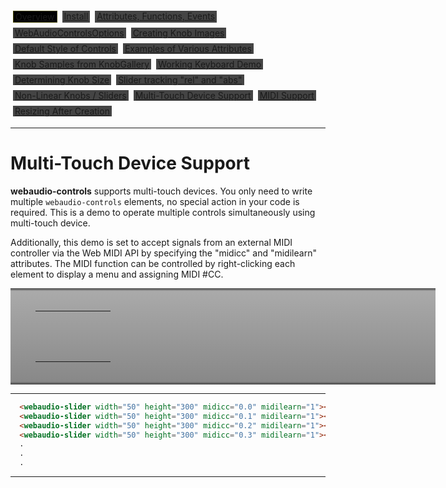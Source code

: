 <script>
WebAudioControlsOptions={
  useMidi:1,
  knobSrc:"../knobs/simplegray.png",
  knobSprites:100,
  sliderSrc:"../knobs/vsliderbody.png",
  sliderKnobsrc:"../knobs/vsliderknob.png",
}
</script>
<script src="../webaudio-controls.js"></script>
<style>
#base {
    color:#027;
    position:relative;
    display:block;
    background:#888;
    background: linear-gradient(#444 0%, #aaa 3%,#888 97%,#444 100%);
    margin:auto;
    width:600px;
    padding:20px 40px;
}
td{
  text-align: center;
  padding:20px 10px;
}
</style>

<style>
.item{
  background:#444;
  margin:4px;
  padding:0px 3px;
}
.focus{
  background:#000;
  border:1px solid #440;
}
</style>
<div style="display:flex;width:100%;flex-wrap:wrap">
<div class="item focus"><a href="./index.html">Overview</a></div>
<div class="item"><a href="./install.html">Install</a></div>
<div class="item"><a href="./specs.html">Attributes, Functions, Events</a></div>
<div class="item"><a href="./options.html">WebAudioControlsOptions</a></div>
<div class="item"><a href="./knobimage.html">Creating Knob Images</a></div>
<div class="item"><a href="./defstyle.html">Default Style of Controls</a></div>
<div class="item"><a href="./attributes.html">Examples of Various Attributes</a></div>
<div class="item"><a href="./knobsamples.html">Knob Samples from KnobGallery</a></div>
<div class="item"><a href="./keyboard.html">Working Keyboard Demo</a></div>
<div class="item"><a href="./knobsize.html">Determining Knob Size</a></div>
<div class="item"><a href="./tracking.html">Slider tracking "rel" and "abs"</a></div>
<div class="item"><a href="./nonlinear.html">Non-Linear Knobs / Sliders</a></div>
<div class="item"><a href="./multifader.html">Multi-Touch Device Support</a></div>
<div class="item"><a href="./midisupport.html">MIDI Support</a></div>
<div class="item"><a href="./resizetest.html">Resizing After Creation</a></div>
</div>

---


# Multi-Touch Device Support  

**webaudio-controls** supports multi-touch devices. You only need to write multiple `webaudio-controls` elements,
no special action in your code is required. This is a demo to operate multiple controls simultaneously 
using multi-touch device.  

Additionally, this demo is set to accept signals from an external MIDI controller
via the Web MIDI API by specifying the "midicc" and "midilearn" attributes.
The MIDI function can be controlled by right-clicking each element to display a menu and assigning MIDI #CC.  

<div id="base">
  <table>
    <tr>
      <td><webaudio-knob diameter="80" value="50" midicc="0.16" midilearn="1"></webaudio-knob></td>
      <td><webaudio-knob diameter="80" value="50" midicc="0.17" midilearn="1"></webaudio-knob></td>
      <td><webaudio-knob diameter="80" value="50" midicc="0.18" midilearn="1"></webaudio-knob></td>
      <td><webaudio-knob diameter="80" value="50" midicc="0.19" midilearn="1"></webaudio-knob></td>
      <td><webaudio-knob diameter="80" value="50" midicc="0.20" midilearn="1"></webaudio-knob></td>
      <td><webaudio-knob diameter="80" value="50" midicc="0.21" midilearn="1"></webaudio-knob></td>
    </tr>
    <tr>
      <td><webaudio-slider width="50" height="300" midicc="0.0" midilearn="1"></webaudio-slider></td>
      <td><webaudio-slider width="50" height="300" midicc="0.1" midilearn="1"></webaudio-slider></td>
      <td><webaudio-slider width="50" height="300" midicc="0.2" midilearn="1"></webaudio-slider></td>
      <td><webaudio-slider width="50" height="300" midicc="0.3" midilearn="1"></webaudio-slider></td>
      <td><webaudio-slider width="50" height="300" midicc="0.4" midilearn="1"></webaudio-slider></td>
      <td><webaudio-slider width="50" height="300" midicc="0.5" midilearn="1"></webaudio-slider></td>
    </tr>
  </table>
</div>  
  

---

```html
  <webaudio-slider width="50" height="300" midicc="0.0" midilearn="1"></webaudio-slider>
  <webaudio-slider width="50" height="300" midicc="0.1" midilearn="1"></webaudio-slider>
  <webaudio-slider width="50" height="300" midicc="0.2" midilearn="1"></webaudio-slider>
  <webaudio-slider width="50" height="300" midicc="0.3" midilearn="1"></webaudio-slider>
  .
  .
  .
```
---

